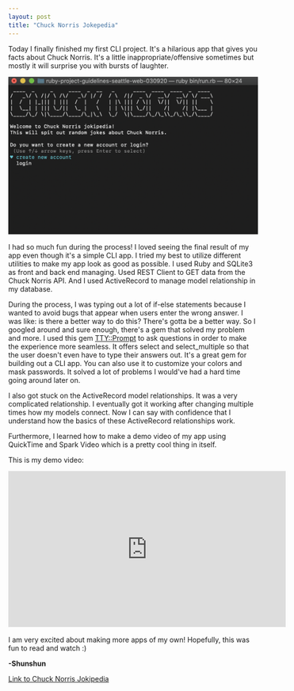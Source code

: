 ```yaml
---
layout: post 
title: "Chuck Norris Jokepedia"
---
```

Today I finally finished my first CLI project. It's a hilarious app that gives you facts about Chuck Norris. It's a little inappropriate/offensive sometimes but mostly it will surprise you with bursts of laughter. 

![image of the app](/assets/chucknorrisapp.png)

I had so much fun during the process! I loved seeing the final result of my app even though it's a simple CLI app. I tried my best to utilize different utilities to make my app look as good as possible. I used Ruby and SQLite3 as front and back end managing. Used REST Client to GET data from the Chuck Norris API. And I used ActiveRecord to manage model relationship in my database. 

During the process, I was typing out a lot of if-else statements because I wanted to avoid bugs that appear when users enter the wrong answer. I was like: is there a better way to do this? There's gotta be a better way. So I googled around and sure enough, there's a gem that solved my problem and more. I used this gem [TTY::Prompt](https://github.com/piotrmurach/tty-prompt) to ask questions in order to make the experience more seamless. It offers select and select_multiple so that the user doesn't even have to type their answers out. It's a great gem for building out a CLI app. You can also use it to customize your colors and mask passwords. It solved a lot of problems I would've had a hard time going around later on. 

I also got stuck on the ActiveRecord model relationships. It was a very complicated relationship. I eventually got it working after changing multiple times how my models connect. Now I can say with confidence that I understand how the basics of these ActiveRecord relationships work. 


Furthermore, I learned how to make a demo video of my app using QuickTime and Spark Video which is a pretty cool thing in itself. 

This is my demo video: 

<iframe width="560" height="315" src="https://www.youtube.com/embed/tSXT3-0okXE" frameborder="0" allow="accelerometer; autoplay; encrypted-media; gyroscope; picture-in-picture" allowfullscreen></iframe>


I am very excited about making more apps of my own! Hopefully, this was fun to read and watch :) 

**-Shunshun**

[Link to Chuck Norris Jokipedia](https://github.com/ShunshunL/Chuck-Norris-Jokepedia)

<br />